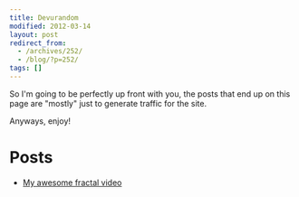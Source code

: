 ```yaml
---
title: Devurandom
modified: 2012-03-14
layout: post
redirect_from:
  - /archives/252/
  - /blog/?p=252/
tags: []
---
```



So I'm going to be perfectly up front with you, the posts that end up on this page are "mostly" just to generate traffic for the site.

Anyways, enjoy!

Posts
=====

-   [My awesome fractal video](https://srvthe.net/blog/archives/321 "Almost half a million views!")

